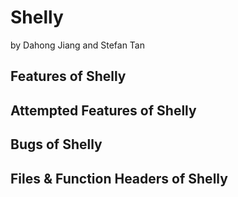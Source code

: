 # Shelly
by Dahong Jiang and Stefan Tan 

## Features of Shelly

## Attempted Features of Shelly

## Bugs of Shelly

## Files & Function Headers of Shelly
